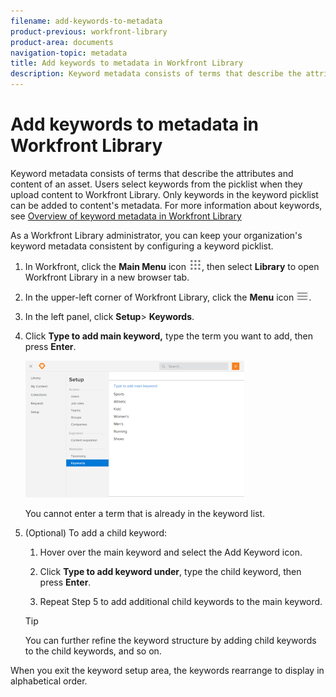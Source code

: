 ```yaml
---
filename: add-keywords-to-metadata
product-previous: workfront-library
product-area: documents
navigation-topic: metadata
title: Add keywords to metadata in Workfront Library
description: Keyword metadata consists of terms that describe the attributes and content of an asset. Users select keywords from the picklist when they upload content to Workfront Library. Only keywords in the keyword picklist can be added to content's metadata. For more information about keywords, see Overview of keyword metadata in Workfront Library
---
```


# Add keywords to metadata in Workfront Library

Keyword metadata consists of terms that describe the attributes and content of an asset. Users select keywords from the picklist when they upload content to Workfront Library. Only keywords in the keyword picklist can be added to content's metadata. For more information about keywords, see [Overview of keyword metadata in Workfront Library](../../../workfront-library/administration-and-setup/metadata/keyword-metadata-overview.md)

As a Workfront Library administrator, you can keep your organization's keyword metadata consistent by configuring a keyword picklist.

1. In Workfront, click the **Main Menu** icon ![](assets/main-menu-icon.png), then select **Library** to open Workfront Library in a new browser tab.
1. In the upper-left corner of Workfront Library, click the **Menu** icon ![](assets/library-menu-icon.png).
1. In the left panel, click **Setup**> **Keywords**.
1. Click **Type to add main keyword,** type the term you want to add, then press **Enter**.

   ![](assets/keyword-setup-new-350x219.png)

   You cannot enter a term that is already in the keyword list. 

1. (Optional) To add a child keyword:

   1. Hover over the main keyword and select the Add Keyword icon.
   1. Click **Type to add keyword under**, type the child keyword, then press **Enter**.
   
   1. Repeat Step 5 to add additional child keywords to the main keyword.

   >[!TIP]
   >
   >You can further refine the keyword structure by adding child keywords to the child keywords, and so on.

When you exit the keyword setup area, the keywords rearrange to display in alphabetical order.
